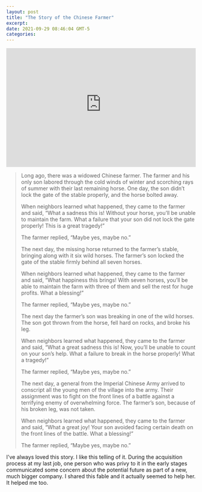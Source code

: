 ```yaml
---
layout: post
title: "The Story of the Chinese Farmer"
excerpt: 
date: 2021-09-29 08:46:04 GMT-5
categories: 
---
```


<iframe width="100%" height="315" src="https://www.youtube-nocookie.com/embed/Ig6MV5G1Hqk?si=nfWhIJUYKuLYnWaY" title="YouTube video player" frameborder="0" allow="accelerometer; autoplay; clipboard-write; encrypted-media; gyroscope; picture-in-picture; web-share" referrerpolicy="strict-origin-when-cross-origin" allowfullscreen></iframe>

> Long ago, there was a widowed Chinese farmer. The farmer and his only son labored through the cold winds of winter and scorching rays of summer with their last remaining horse. One day, the son didn’t lock the gate of the stable properly, and the horse bolted away. 
> 
> When neighbors learned what happened, they came to the farmer and said, “What a sadness this is! Without your horse, you’ll be unable to maintain the farm. What a failure that your son did not lock the gate properly! This is a great tragedy!”
> 
> The farmer replied, “Maybe yes, maybe no.”
> 
> The next day, the missing horse returned to the farmer’s stable, bringing along with it six wild horses. The farmer’s son locked the gate of the stable firmly behind all seven horses.
> 
> When neighbors learned what happened, they came to the farmer and said, “What happiness this brings! With seven horses, you’ll be able to maintain the farm with three of them and sell the rest for huge profits. What a blessing!”
> 
> The farmer replied, “Maybe yes, maybe no.”
> 
> The next day the farmer’s son was breaking in one of the wild horses. The son got thrown from the horse, fell hard on rocks, and broke his leg. 
> 
> When neighbors learned what happened, they came to the farmer and said, “What a great sadness this is! Now, you’ll be unable to count on your son’s help. What a failure to break in the horse properly! What a tragedy!”
> 
> The farmer replied, “Maybe yes, maybe no.”
> 
> The next day, a general from the Imperial Chinese Army arrived to conscript all the young men of the village into the army. Their assignment was to fight on the front lines of a battle against a terrifying enemy of overwhelming force. The farmer’s son, because of his broken leg, was not taken. 
> 
> When neighbors learned what happened, they came to the farmer and said, “What a great joy! Your son avoided facing certain death on the front lines of the battle. What a blessing!”
> 
> The farmer replied, “Maybe yes, maybe no.”

I've always loved this story. I like this telling of it. During the acquisition process at my last job, one person who was privy to it in the early stages communicated some concern about the potential future as part of a new, much bigger company. I shared this fable and it actually seemed to help her. It helped me too.
